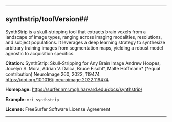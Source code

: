 
----------------------------------
## synthstrip/toolVersion##

SynthStrip is a skull-stripping tool that extracts brain voxels from a landscape of image types, ranging across imaging modalities, resolutions, and subject populations. It leverages a deep learning strategy to synthesize arbitrary training images from segmentation maps, yielding a robust model agnostic to acquisition specifics.

**Citation:** SynthStrip: Skull-Stripping for Any Brain Image Andrew Hoopes, Jocelyn S. Mora, Adrian V. Dalca, Bruce Fischl*, Malte Hoffmann* (*equal contribution) NeuroImage 260, 2022, 119474 https://doi.org/10.1016/j.neuroimage.2022.119474

**Homepage:** https://surfer.nmr.mgh.harvard.edu/docs/synthstrip/

**Example:** `mri_synthstrip`

**License:** FreeSurfer Software License Agreement

----------------------------------
